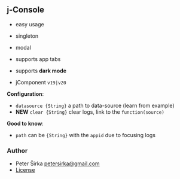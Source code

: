 ## j-Console

- easy usage
- singleton
- modal
- supports app tabs
- supports __dark mode__

- jComponent `v19|v20`

__Configuration__:

- `datasource {String}` a path to data-source (learn from example)
- __NEW__ `clear {String}` clear logs, link to the `function(source)`

__Good to know__:

- `path` can be `{String}` with the `appid` due to focusing logs

### Author

- Peter Širka <petersirka@gmail.com>
- [License](https://www.totaljs.com/license/)